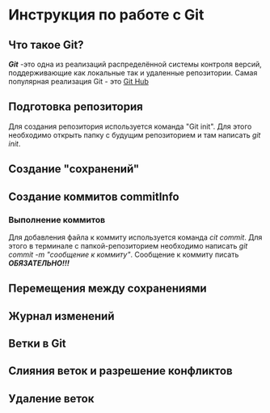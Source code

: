 # Инструкция по работе с Git

## Что такое Git?
***Git*** -это одна из реализаций распределённой системы контроля версий, поддерживающие как локальные так и удаленные репозитории. Самая популярная реализация Git - это [Git Hub](https//github.com)
## Подготовка репозитория
Для создания репозитория используется команда "Git init". Для этого необходимо открыть папку с будущим репозиторием и там написать *git init*.
## Создание "сохранений"


## Создание коммитов commitInfo

### Выполнение коммитов

Для добавления файла к коммиту используется команда *cit commit*. Для этого в терминале с папкой-репозиторием необходимо написать *git commit -m "сообщение к коммиту"*. Сообщение к коммиту писать ***ОБЯЗАТЕЛЬНО!!!***
## Перемещения между сохранениями

## Журнал изменений

## Ветки в Git

## Слияния веток и разрешение конфликтов

## Удаление веток